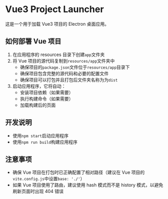 # Vue3 Project Launcher

这是一个用于加载 Vue3 项目的 Electron 桌面应用。

## 如何部署 Vue 项目

1. 在应用程序的 resources 目录下创建`app`文件夹
2. 将 Vue 项目的源代码复制到`resources/app`文件夹中
      - 确保项目的`package.json`文件位于`resources/app`目录下
      - 确保项目包含完整的源代码和必要的配置文件
      - 确保项目可以打包并且打包后文件夹名称为为`dist`
3. 启动应用程序，它将自动：
      - 安装项目依赖（如果需要）
      - 执行构建命令（如果需要）
      - 加载构建后的页面

## 开发说明

- 使用`npm start`启动应用程序
- 使用`npm run build`构建应用程序

## 注意事项

- 确保 Vue 项目在打包时已正确配置了相对路径（建议在 Vue 项目的`vite.config.js`中设置`base: './'`）
- 如果 Vue 项目使用了路由，建议使用 hash 模式而不是 history 模式，以避免刷新页面时出现 404 错误
